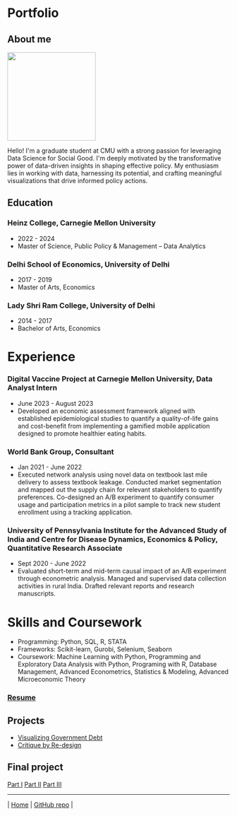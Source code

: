 # Portfolio

## About me
<img src="Pranava_Kadiyala_Photograph.jpeg" width="200"/>

Hello! I'm a graduate student at CMU with a strong passion for leveraging Data Science for Social Good. I'm deeply motivated by the transformative power of data-driven insights in shaping effective policy. My enthusiasm lies in working with data, harnessing its potential, and crafting meaningful visualizations that drive informed policy actions.

## Education

### Heinz College, Carnegie Mellon University
* 2022 - 2024 
* Master of Science, Public Policy & Management – Data Analytics

### Delhi School of Economics, University of Delhi
* 2017 - 2019
* Master of Arts, Economics

### Lady Shri Ram College, University of Delhi
* 2014 - 2017
* Bachelor of Arts, Economics


# Experience

### Digital Vaccine Project at Carnegie Mellon University, Data Analyst Intern
* June 2023 - August 2023
* Developed an economic assessment framework aligned with established epidemiological studies to quantify a quality-of-life gains and cost-benefit from implementing a gamified mobile application designed to promote healthier eating habits.

### World Bank Group, Consultant 
* Jan 2021 - June 2022
* Executed network analysis using novel data on textbook last mile delivery to assess textbook leakage. Conducted market segmentation and mapped out the supply chain for relevant stakeholders to quantify preferences. Co-designed an A/B experiment to quantify consumer usage and participation metrics in a pilot sample to track new student enrollment using a tracking application.

### University of Pennsylvania Institute for the Advanced Study of India and Centre for Disease Dynamics, Economics & Policy, Quantitative Research Associate
* Sept 2020 - June 2022
* Evaluated short-term and mid-term causal impact of an A/B experiment through econometric analysis. Managed and supervised data collection activities in rural India. Drafted relevant reports and research manuscripts.

# Skills and Coursework
* Programming: Python, SQL, R, STATA
* Frameworks: Scikit-learn, Gurobi, Selenium, Seaborn
* Coursework: Machine Learning with Python, Programming and Exploratory Data Analysis with Python, Programing with R, Database Management, Advanced Econometrics, Statistics & Modeling, Advanced Microeconomic Theory

### [Resume](https://drive.google.com/file/d/18Tc-abEqUkGsSX2luWGncxFH-qgp21Xt/view?usp=sharing)

## Projects
- [Visualizing Government Debt](visualizing-government-debt)
- [Critique by Re-design](critique-by-design)

## Final project

[Part I](final-project-part-one)
[Part II](final-project-part-two)
[Part III](final-project-part-three)

---

| [Home](https://pranavakadiyala.github.io/Portfolio/) | [GitHub repo](https://github.com/pranavakadiyala/Portfolio) |
